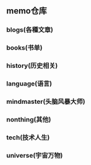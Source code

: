 ## memo仓库

### blogs(各種文章)

### books(书单)

### history(历史相关)

### language(语言)

### mindmaster(头脑风暴大师)

### nonthing(其他)

### tech(技术人生)

### universe(宇宙万物)
